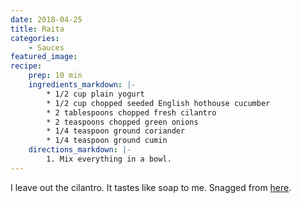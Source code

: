 ```yaml
---
date: 2018-04-25
title: Raita
categories:
    - Sauces
featured_image: 
recipe:
    prep: 10 min 
    ingredients_markdown: |-
        * 1/2 cup plain yogurt
        * 1/2 cup chopped seeded English hothouse cucumber
        * 2 tablespoons chopped fresh cilantro
        * 2 teaspoons chopped green onions
        * 1/4 teaspoon ground coriander
        * 1/4 teaspoon ground cumin
    directions_markdown: |-
        1. Mix everything in a bowl.
---
```

I leave out the cilantro. It tastes like soap to me. Snagged from [here](https://www.epicurious.com/recipes/food/views/traditional-indian-raita-242185).
